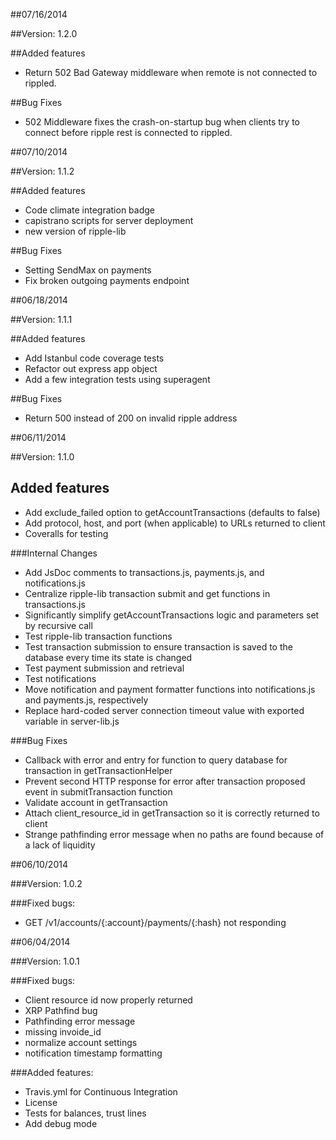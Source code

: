 ##07/16/2014

##Version:
1.2.0

##Added features
- Return 502 Bad Gateway middleware when remote is not connected to rippled.

##Bug Fixes
- 502 Middleware fixes the crash-on-startup bug when clients try to connect before
  ripple rest is connected to rippled.

##07/10/2014

##Version:
1.1.2

##Added features
- Code climate integration badge
- capistrano scripts for server deployment
- new version of ripple-lib

##Bug Fixes
- Setting SendMax on payments
- Fix broken outgoing payments endpoint

##06/18/2014

##Version:
1.1.1

##Added features
- Add Istanbul code coverage tests
- Refactor out express app object
- Add a few integration tests using superagent

##Bug Fixes
- Return 500 instead of 200 on invalid ripple address

##06/11/2014

##Version:
1.1.0

## Added features
- Add exclude_failed option to getAccountTransactions (defaults to false)
- Add protocol, host, and port (when applicable) to URLs returned to client
- Coveralls for testing

###Internal Changes
- Add JsDoc comments to transactions.js, payments.js, and notifications.js
- Centralize ripple-lib transaction submit and get functions in transactions.js
- Significantly simplify getAccountTransactions logic and parameters set by recursive call
- Test ripple-lib transaction functions
- Test transaction submission to ensure transaction is saved to the database every time its state is changed
- Test payment submission and retrieval
- Test notifications
- Move notification and payment formatter functions into notifications.js and payments.js, respectively
- Replace hard-coded server connection timeout value with exported variable in server-lib.js

###Bug Fixes
- Callback with error and entry for function to query database for transaction in getTransactionHelper
- Prevent second HTTP response for error after transaction proposed event in submitTransaction function
- Validate account in getTransaction
- Attach client_resource_id in getTransaction so it is correctly returned to client
- Strange pathfinding error message when no paths are found because of a lack of liquidity

##06/10/2014

###Version:
1.0.2

###Fixed bugs:
- GET /v1/accounts/{:account}/payments/{:hash} not responding

##06/04/2014

###Version: 
1.0.1

###Fixed bugs:
- Client resource id now properly returned
- XRP Pathfind bug
- Pathfinding error message
- missing invoide_id
- normalize account settings 
- notification timestamp formatting

###Added features:
- Travis.yml for Continuous Integration
- License
- Tests for balances, trust lines
- Add debug mode

